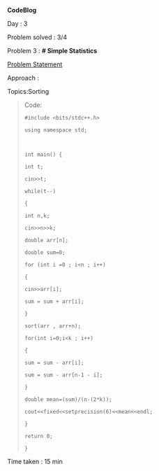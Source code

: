 **CodeBlog**

Day : 3

Problem solved : 3/4

Problem 3 : **# Simple Statistics**

[Problem Statement](https://www.codechef.com/problems/SIMPSTAT)

Approach :

Topics:Sorting

> Code:
>
>     #include <bits/stdc++.h>
>
>     using namespace std;
>
>
>
>     int main() {
>
>     int t;
>
>     cin>>t;
>
>     while(t--)
>
>     {
>
>     int n,k;
>
>     cin>>n>>k;
>
>     double arr[n];
>
>     double sum=0;
>
>     for (int i =0 ; i<n ; i++)
>
>     {
>
>     cin>>arr[i];
>
>     sum = sum + arr[i];
>
>     }
>
>     sort(arr , arr+n);
>
>     for(int i=0;i<k ; i++)
>
>     {
>
>     sum = sum - arr[i];
>
>     sum = sum - arr[n-1 - i];
>
>     }
>
>     double mean=(sum)/(n-(2*k));
>
>     cout<<fixed<<setprecision(6)<<mean<<endl;
>
>     }
>
>     return 0;
>
>     }

Time taken : 15 min
